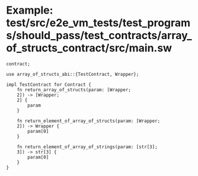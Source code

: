 # Example: test/src/e2e_vm_tests/test_programs/should_pass/test_contracts/array_of_structs_contract/src/main.sw

```sway
contract;

use array_of_structs_abi::{TestContract, Wrapper};

impl TestContract for Contract {
    fn return_array_of_structs(param: [Wrapper;
    2]) -> [Wrapper;
    2] {
        param
    }

    fn return_element_of_array_of_structs(param: [Wrapper;
    2]) -> Wrapper {
        param[0]
    }

    fn return_element_of_array_of_strings(param: [str[3];
    3]) -> str[3] {
        param[0]
    }
}

```
